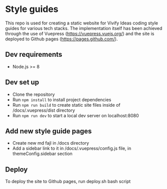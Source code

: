 # Style guides

This repo is used for creating a static website for Vivify Ideas coding style guides for various tech stacks.
The implementation itself has been achieved through the use of Vuepress (https://vuepress.vuejs.org/) and
the site is deployed to Github pages (https://pages.github.com/).


## Dev requirements

- Node.js >= 8

## Dev set up

- Clone the repository
- Run ```npm install```  to install project dependencies
- Run ```npm run build``` to create static site files inside of /docs/.vuepress/dist directory
- Run ```npm run dev``` to start a local dev server on localhost:8080

## Add new style guide pages

- Create new md fajl in /docs directory
- Add a sidebar link to it in /docs/.vuepress/config.js file, in themeConfig.sidebar section

## Deploy

To deploy the site to Github pages, run deploy.sh bash script

